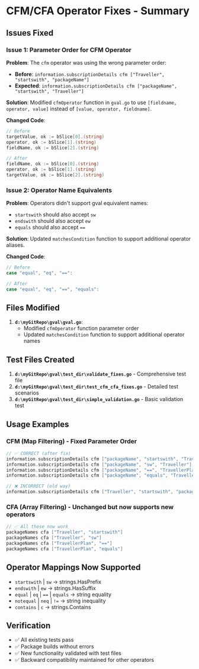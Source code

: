 # CFM/CFA Operator Fixes - Summary

## Issues Fixed

### Issue 1: Parameter Order for CFM Operator
**Problem**: The `cfm` operator was using the wrong parameter order:
- **Before**: `information.subscriptionDetails cfm ["Traveller", "startswith", "packageName"]`
- **Expected**: `information.subscriptionDetails cfm ["packageName", "startswith", "Traveller"]`

**Solution**: Modified `cfmOperator` function in `gval.go` to use `[fieldname, operator, value]` instead of `[value, operator, fieldname]`.

**Changed Code**:
```go
// Before
targetValue, ok := bSlice[0].(string)
operator, ok := bSlice[1].(string)
fieldName, ok := bSlice[2].(string)

// After  
fieldName, ok := bSlice[0].(string)
operator, ok := bSlice[1].(string)
targetValue, ok := bSlice[2].(string)
```

### Issue 2: Operator Name Equivalents
**Problem**: Operators didn't support gval equivalent names:
- `startswith` should also accept `sw`
- `endswith` should also accept `ew`
- `equals` should also accept `==`

**Solution**: Updated `matchesCondition` function to support additional operator aliases.

**Changed Code**:
```go
// Before
case "equal", "eq", "==":

// After
case "equal", "eq", "==", "equals":
```

## Files Modified
1. **`d:\myGitRepo\gval\gval.go`**:
   - Modified `cfmOperator` function parameter order
   - Updated `matchesCondition` function to support additional operator names

## Test Files Created
1. **`d:\myGitRepo\gval\test_dir\validate_fixes.go`** - Comprehensive test file
2. **`d:\myGitRepo\gval\test_dir\test_cfm_cfa_fixes.go`** - Detailed test scenarios
3. **`d:\myGitRepo\gval\test_dir\simple_validation.go`** - Basic validation test

## Usage Examples

### CFM (Map Filtering) - Fixed Parameter Order
```go
// ✅ CORRECT (after fix)
information.subscriptionDetails cfm ["packageName", "startswith", "Traveller"]
information.subscriptionDetails cfm ["packageName", "sw", "Traveller"]
information.subscriptionDetails cfm ["packageName", "==", "TravellerPlan"]
information.subscriptionDetails cfm ["packageName", "equals", "TravellerPlan"]

// ❌ INCORRECT (old way)
information.subscriptionDetails cfm ["Traveller", "startswith", "packageName"]
```

### CFA (Array Filtering) - Unchanged but now supports new operators
```go
// ✅ All these now work
packageNames cfa ["Traveller", "startswith"]
packageNames cfa ["Traveller", "sw"]
packageNames cfa ["TravellerPlan", "=="]
packageNames cfa ["TravellerPlan", "equals"]
```

## Operator Mappings Now Supported
- `startswith` | `sw` → strings.HasPrefix
- `endswith` | `ew` → strings.HasSuffix  
- `equal` | `eq` | `==` | `equals` → string equality
- `notequal` | `neq` | `!=` → string inequality
- `contains` | `c` → strings.Contains

## Verification
- ✅ All existing tests pass
- ✅ Package builds without errors  
- ✅ New functionality validated with test files
- ✅ Backward compatibility maintained for other operators
